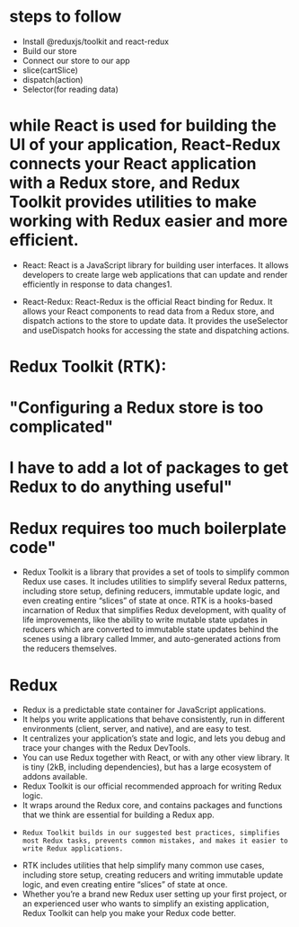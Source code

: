 # steps to follow
- Install @reduxjs/toolkit and react-redux
- Build our store
- Connect our store to our app
- slice(cartSlice)
- dispatch(action)
- Selector(for reading data)


#  while React is used for building the UI of your application, React-Redux connects your React application with a Redux store, and Redux Toolkit provides utilities to make working with Redux easier and more efficient.

- React: React is a JavaScript library for building user interfaces. It allows developers to create large web applications that can update and render efficiently in response to data changes1.

- React-Redux: React-Redux is the official React binding for Redux. It allows your React components to read data from a Redux store, and dispatch actions to the store to update data. It provides the useSelector and useDispatch hooks for accessing the state and dispatching actions.

# Redux Toolkit (RTK):
# "Configuring a Redux store is too complicated"
 # I have to add a lot of packages to get Redux to do anything useful"
# Redux requires too much boilerplate code"
- Redux Toolkit is a library that provides a set of tools to simplify common Redux use cases. It includes utilities to simplify several Redux patterns, including store setup, defining reducers, immutable update logic, and even creating entire “slices” of state at once. RTK is a hooks-based incarnation of Redux that simplifies Redux development, with quality of life improvements, like the ability to write mutable state updates in reducers which are converted to immutable state updates behind the scenes using a library called Immer, and auto-generated actions from the reducers themselves.


# Redux
- Redux is a predictable state container for JavaScript applications.
-  It helps you write applications that behave consistently, run in different environments (client, server, and native), and are easy to test. 
-  It centralizes your application’s state and logic, and lets you debug and trace your changes with the Redux DevTools. 
-  You can use Redux together with React, or with any other view library. It is tiny (2kB, including dependencies), but has a large ecosystem of addons available.
-   Redux Toolkit is our official recommended approach for writing Redux logic.
-    It wraps around the Redux core, and contains packages and functions that we think are essential for building a Redux app.
-     Redux Toolkit builds in our suggested best practices, simplifies most Redux tasks, prevents common mistakes, and makes it easier to write Redux applications. 
- RTK includes utilities that help simplify many common use cases, including store setup, creating reducers and writing immutable update logic, and even creating entire “slices” of state at once.
-  Whether you’re a brand new Redux user setting up your first project, or an experienced user who wants to simplify an existing application, Redux Toolkit can help you make your Redux code better.